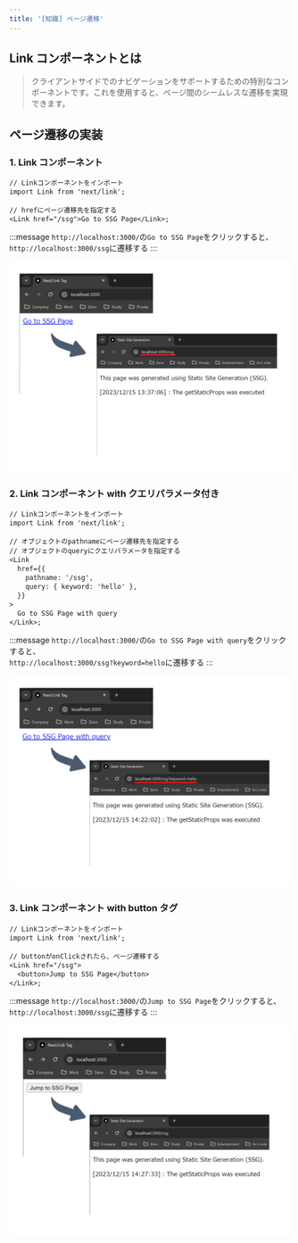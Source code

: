 ```yaml
---
title: '[知識] ページ遷移'
---
```


## Link コンポーネントとは

> クライアントサイドでのナビゲーションをサポートするための特別なコンポーネントです。これを使用すると、ページ間のシームレスな遷移を実現できます。

## ページ遷移の実装

### 1. Link コンポーネント

```tsx
// Linkコンポーネントをインポート
import Link from 'next/link';

// hrefにページ遷移先を指定する
<Link href="/ssg">Go to SSG Page</Link>;
```

:::message
`http://localhost:3000/`の`Go to SSG Page`をクリックすると、<br>`http://localhost:3000/ssg`に遷移する
:::

![images/books/nextjs-ts-tutorial/link/nextjs-link-step01.png](/images/books/nextjs-ts-tutorial/link/nextjs-link-step01.png)

### 2. Link コンポーネント with クエリパラメータ付き

```tsx
// Linkコンポーネントをインポート
import Link from 'next/link';

// オブジェクトのpathnameにページ遷移先を指定する
// オブジェクトのqueryにクエリパラメータを指定する
<Link
  href={{
    pathname: '/ssg',
    query: { keyword: 'hello' },
  }}
>
  Go to SSG Page with query
</Link>;
```

:::message
`http://localhost:3000/`の`Go to SSG Page with query`をクリックすると、<br>`http://localhost:3000/ssg?keyword=hello`に遷移する
:::

![images/books/nextjs-ts-tutorial/link/nextjs-link-step02.png](/images/books/nextjs-ts-tutorial/link/nextjs-link-step02.png)

### 3. Link コンポーネント with button タグ

```tsx
// Linkコンポーネントをインポート
import Link from 'next/link';

// buttonがonClickされたら、ページ遷移する
<Link href="/ssg">
  <button>Jump to SSG Page</button>
</Link>;
```

:::message
`http://localhost:3000/`の`Jump to SSG Page`をクリックすると、<br>`http://localhost:3000/ssg`に遷移する
:::

![images/books/nextjs-ts-tutorial/link/nextjs-link-step03.png](/images/books/nextjs-ts-tutorial/link/nextjs-link-step03.png)

